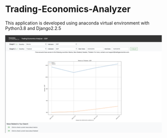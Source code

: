 # Trading-Economics-Analyzer

This application is developed using anaconda virtual environment with Python3.8 and Django2.2.5

![alt text](static/images/Result-Example.png)
